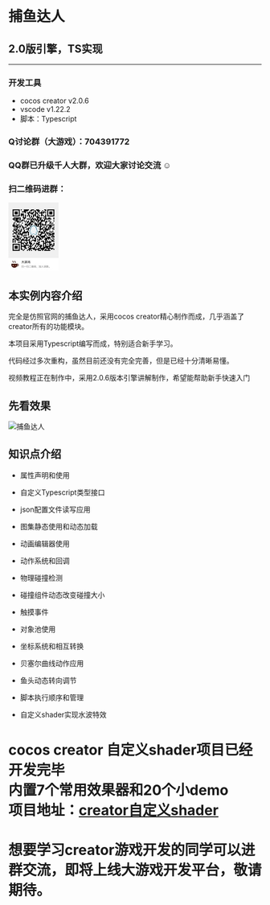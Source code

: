 # 捕鱼达人
## 2.0版引擎，TS实现
---

### 开发工具

- cocos creator v2.0.6
- vscode v1.22.2
- 脚本：Typescript

### Q讨论群（大游戏）：704391772

### QQ群已升级千人大群，欢迎大家讨论交流 ☺
### 扫二维码进群：
![Q群704391772](screenshots/qqgroup.JPG)

## 本实例内容介绍

完全是仿照官网的捕鱼达人，采用cocos creator精心制作而成，几乎涵盖了creator所有的功能模块。

本项目采用Typescript编写而成，特别适合新手学习。

代码经过多次重构，虽然目前还没有完全完善，但是已经十分清晰易懂。

视频教程正在制作中，采用2.0.6版本引擎讲解制作，希望能帮助新手快速入门


## 先看效果

![捕鱼达人](screenshots/fish.gif)


## 知识点介绍

- 属性声明和使用

- 自定义Typescript类型接口

- json配置文件读写应用

- 图集静态使用和动态加载

- 动画编辑器使用

- 动作系统和回调

- 物理碰撞检测

- 碰撞组件动态改变碰撞大小

- 触摸事件

- 对象池使用

- 坐标系统和相互转换

- 贝塞尔曲线动作应用

- 鱼头动态转向调节

- 脚本执行顺序和管理

- 自定义shader实现水波特效

# cocos creator 自定义shader项目已经开发完毕<br>内置7个常用效果器和20个小demo<br>项目地址：[creator自定义shader](https://github.com/fylz1125/ShaderDemos)

# 想要学习creator游戏开发的同学可以进群交流，即将上线大游戏开发平台，敬请期待。

